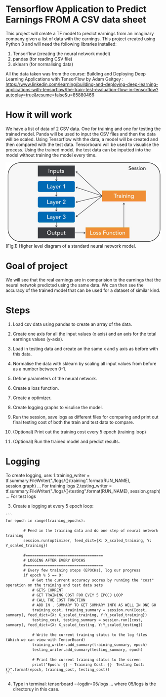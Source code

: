 # Tensorflow Application to Predict Earnings FROM A CSV data sheet


This project will create a TF model to predict earnings from an imaginary company given a list of data with the earnings.
This project created using Python 3 and will need the following libraries installed:
1. Tensorflow (creating the neural network model)
2. pandas (for reading CSV file)
3. sklearn (for normalising data)

All the data taken was from the course: 
Building and Deploying Deep Learning Applications with TensorFlow by Adam Geitgey 
: https://www.linkedin.com/learning/building-and-deploying-deep-learning-applications-with-tensorflow/the-train-test-evaluation-flow-in-tensorflow?autoplay=true&resume=false&u=85880466


# How it will work

We have a list of data of 2 CSV data. One for training and one for testing the trained model.
Panda will be used to input the CSV files and then the data will be scaled.
Using Tensorflow with the data, a model will be created and then compared with the test data.
Tensorboard will be used to visualise the process.
Using the trained model, the test data can be inputted into the model without training the model every time.

![Screenshot](gh2.png)
(Fig.1) Higher level diagram of a standard neural network model.



# Goal of project
We will see that the real earnings are in comparision to the earnings that the neural netwrok predicted using the same data.
We can then see the accuracy of the trained model that can be used for a dataset of similar kind.


# Steps
1. Load csv data using pandas to create an array of the data.
2. Create one axis for all the input values (x axis) and an axis for the total earnings values (y-axis).

3. Load in testing data and create an the same x and y axis as before with this data.

4. Normalise the data with sklearn by scaling all input values from before as a number between 0-1.

5. Define parameters of the neural network.

6. Create a loss function.

7. Create a optimizer.

8. Create logging graphs to visulise the model.

9. Run the session, save logs as different files for comparing and print out final testing cost of both the train and test data to compare.

10. (Optional) Print out the training cost every 5 epoch (training loop)

11. (Optional) Run the trained model and predict results.


# Logging
To create logging, use: 
1.training_writer = tf.summary.FileWriter("./logs/{}/training".format(RUN_NAME), session.graph) ... For training logs
2.testing_writer = tf.summary.FileWriter("./logs/{}/testing".format(RUN_NAME), session.graph) ... For test logs

3. Create a logging at every 5 epoch loop:

````
```
for epoch in range(training_epochs):

        # Feed in the training data and do one step of neural network training
        session.run(optimizer, feed_dict={X: X_scaled_training, Y: Y_scaled_training})

        #===================================
        # LOGGING AFTER EVERY EPOCHS
        #===================================
        # Every few training steps (EPOCHs), log our progress
        if epoch % 5 == 0:
            # Get the current accuracy scores by running the "cost" operation on the training and test data sets
            # GETS CURRENT
            # GET TRAINING COST FOR EVEY 5 EPOCJ LOOP
            # CALL THE COST FUNCTION
            # ADD IN , SUMMARY TO GET SUMMARY INFO AS WELL IN ONE GO
            training_cost, training_summary = session.run([cost, summary], feed_dict={X: X_scaled_training, Y:Y_scaled_training})
            testing_cost, testing_summary = session.run([cost, summary], feed_dict={X: X_scaled_testing, Y:Y_scaled_testing})

            # Write the current training status to the log files (Which we can view with TensorBoard)
            training_writer.add_summary(training_summary, epoch)
            testing_writer.add_summary(testing_summary, epoch)

            # Print the current training status to the screen
            print("Epoch: {} - Training Cost: {}  Testing Cost: {}".format(epoch, training_cost, testing_cost))
```
````
4. Type in terminal:
tensorboard --logdir=05/logs ... where 05/logs is the directoruy in this case.
